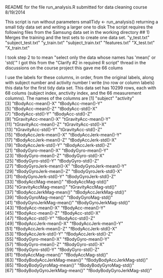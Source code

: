 README for the file run_analysis.R
submitted for data cleaning course
8/19/2014

This script is run without parameters
smallTidy <- run_analysis()
returning a small tidy data set and writing a larger one to disk
The script requires the following files from the Samsung data set in the working directory	## 1) Merges the training and the test sets to create one data set.
"y_test.txt"
"subject_test.txt"
"y_train.txt"
"subject_train.txt"
"features.txt"
"X_test.txt"
"X_train.txt"


I took step 2 to to mean "select only the data whose names has 'mean(' or 'std('"
I got this from the "Clarify #2 in required R script" thread in the discussions on the
course project
this gave me 66 colums

I use the labels for these columns, in order, from the original labels, along with subject number and activity number
I write (no row or column labels) this data for the first tidy data set. This data set has 10299 rows, each with 68 colums (subject index, anctivity index, and the 66 measurement columns).
The names of the columns are
 [1] "subject"                     "activity"                   
 [3] "tBodyAcc-mean()-X"           "tBodyAcc-mean()-Y"          
 [5] "tBodyAcc-mean()-Z"           "tBodyAcc-std()-X"           
 [7] "tBodyAcc-std()-Y"            "tBodyAcc-std()-Z"           
 [9] "tGravityAcc-mean()-X"        "tGravityAcc-mean()-Y"       
[11] "tGravityAcc-mean()-Z"        "tGravityAcc-std()-X"        
[13] "tGravityAcc-std()-Y"         "tGravityAcc-std()-Z"        
[15] "tBodyAccJerk-mean()-X"       "tBodyAccJerk-mean()-Y"      
[17] "tBodyAccJerk-mean()-Z"       "tBodyAccJerk-std()-X"       
[19] "tBodyAccJerk-std()-Y"        "tBodyAccJerk-std()-Z"       
[21] "tBodyGyro-mean()-X"          "tBodyGyro-mean()-Y"         
[23] "tBodyGyro-mean()-Z"          "tBodyGyro-std()-X"          
[25] "tBodyGyro-std()-Y"           "tBodyGyro-std()-Z"          
[27] "tBodyGyroJerk-mean()-X"      "tBodyGyroJerk-mean()-Y"     
[29] "tBodyGyroJerk-mean()-Z"      "tBodyGyroJerk-std()-X"      
[31] "tBodyGyroJerk-std()-Y"       "tBodyGyroJerk-std()-Z"      
[33] "tBodyAccMag-mean()"          "tBodyAccMag-std()"          
[35] "tGravityAccMag-mean()"       "tGravityAccMag-std()"       
[37] "tBodyAccJerkMag-mean()"      "tBodyAccJerkMag-std()"      
[39] "tBodyGyroMag-mean()"         "tBodyGyroMag-std()"         
[41] "tBodyGyroJerkMag-mean()"     "tBodyGyroJerkMag-std()"     
[43] "fBodyAcc-mean()-X"           "fBodyAcc-mean()-Y"          
[45] "fBodyAcc-mean()-Z"           "fBodyAcc-std()-X"           
[47] "fBodyAcc-std()-Y"            "fBodyAcc-std()-Z"           
[49] "fBodyAccJerk-mean()-X"       "fBodyAccJerk-mean()-Y"      
[51] "fBodyAccJerk-mean()-Z"       "fBodyAccJerk-std()-X"       
[53] "fBodyAccJerk-std()-Y"        "fBodyAccJerk-std()-Z"       
[55] "fBodyGyro-mean()-X"          "fBodyGyro-mean()-Y"         
[57] "fBodyGyro-mean()-Z"          "fBodyGyro-std()-X"          
[59] "fBodyGyro-std()-Y"           "fBodyGyro-std()-Z"          
[61] "fBodyAccMag-mean()"          "fBodyAccMag-std()"          
[63] "fBodyBodyAccJerkMag-mean()"  "fBodyBodyAccJerkMag-std()"  
[65] "fBodyBodyGyroMag-mean()"     "fBodyBodyGyroMag-std()"     
[67] "fBodyBodyGyroJerkMag-mean()" "fBodyBodyGyroJerkMag-std()" 

